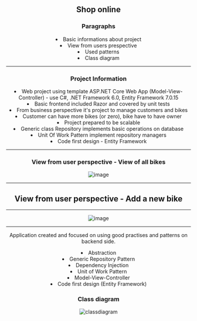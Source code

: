 <!DOCTYPE html>
<html>
<head>
</head>
<body style="margin: auto; text-align: center;">
    
<h2>Shop online</h2>
<p />
<h3>Paragraphs</h3>
<li>Basic informations about project</li>
<li>View from users prespective</li>
<li>Used patterns</li>
<li>Class diagram</li>
    
<hr>
<h3>Project Information</h3>
<li>Web project using template ASP.NET Core Web App (Model-View-Controller) - use C#, .NET Framework 6.0, Entity Framework 7.0.15</li>
<li>Basic frontend included Razor and covered by unit tests</li>
<li>From business perspective it's project to manage customers and bikes</li>
<li>Customer can have more bikes (or zero), bike have to have owner</li>
<li>Project prepared to be scalable</li>
<li>Generic class Repository implements basic operations on database</li>
<li>Unit Of Work Pattern implement repository managers</li>
<li>Code first design - Entity Framework </li>
<hr>
    
<h3>View from user perspective - View of all bikes</h3>

![image](https://github.com/kadisin/ShopOnline/assets/38622355/33ff0596-4208-49fa-8570-451a1de5d682)

<hr>
<p />
<h2>View from user perspective - Add a new bike</h2>
<hr>
    
![image](https://github.com/kadisin/ShopOnline/assets/38622355/dbd1cbf9-0fd2-4e84-85c6-987297fb730c)

<hr>
<p />
<p> Application created and focused on using good practises and patterns on backend side.</p>
<p />
<li> Abstraction </li>
<li> Generic Repository Pattern </li>
<li> Dependency Injection </li>
<li> Unit of Work Pattern </li>
<li> Model-View-Controller </li>
<li> Code first design (Entity Framework) </li>

<h3>Class diagram</h3>

![classdiagram](https://github.com/kadisin/ShopOnline/assets/38622355/4737ec02-bea6-405e-b87c-e289da1da40c)



</body>
</html>

